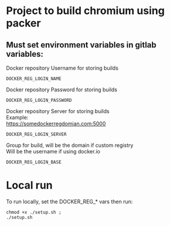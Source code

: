 # Project to build chromium using packer   

## Must set environment variables in gitlab variables:   

Docker repository Username for storing builds 
```
DOCKER_REG_LOGIN_NAME
```


Docker repository Password for storing builds   
```
DOCKER_REG_LOGIN_PASSWORD
```
  

Docker repository Server for storing builds    
Example:   
https://somedockerregdomian.com:5000  
```
DOCKER_REG_LOGIN_SERVER
```


Group for build, will be the domain if custom registry   
Will be the username if using docker.io 
```
DOCKER_REG_LOGIN_BASE
```



# Local run

To run locally, set the DOCKER_REG_* vars then run:

```
chmod +x ./setup.sh ;   
./setup.sh
```
